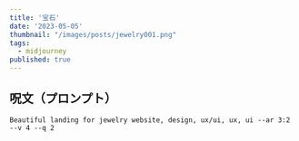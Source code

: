 ```yaml
---
title: '宝石'
date: '2023-05-05'
thumbnail: "/images/posts/jewelry001.png"
tags:
  - midjourney
published: true
---
```


## 呪文（プロンプト）
```
Beautiful landing for jewelry website, design, ux/ui, ux, ui --ar 3:2 --v 4 --q 2
```